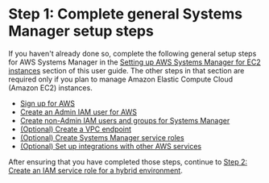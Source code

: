 # Step 1: Complete general Systems Manager setup steps<a name="hybrid-setup-general"></a>

If you haven't already done so, complete the following general setup steps for AWS Systems Manager in the [Setting up AWS Systems Manager for EC2 instances](systems-manager-setting-up-ec2.md) section of this user guide\. The other steps in that section are required only if you plan to manage Amazon Elastic Compute Cloud \(Amazon EC2\) instances\.
+ [Sign up for AWS](setup-sign-up.md)
+ [Create an Admin IAM user for AWS](setup-create-admin-user.md)
+ [ Create non\-Admin IAM users and groups for Systems Manager](setup-create-iam-user.md)
+ [\(Optional\) Create a VPC endpoint](setup-create-vpc.md)
+ [\(Optional\) Create Systems Manager service roles](setup-service-role.md)
+ [\(Optional\) Set up integrations with other AWS services](setup-integrations.md)

After ensuring that you have completed those steps, continue to [Step 2: Create an IAM service role for a hybrid environment](sysman-service-role.md)\.
